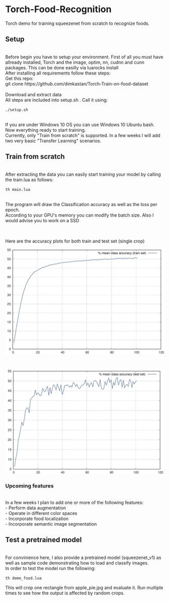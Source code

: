 # Torch-Food-Recognition
Torch demo for training squeezenet from scratch to recognize foods. 


## Setup 
 <br />
Before begin you have to setup your environment. First of all you must have allready installed, Torch and the image, optim, nn, cudnn and cunn packages. This can be done easilly via luarocks install <package_name>
 <br />
After installing all requirements follow these steps:
<br />
Get this repo:
<br />
    git clone https://github.com/dimkastan/Torch-Train-on-food-dataset
<br />
<br />
Download and extract data
<br />
All steps are included into setup.sh . Call it using:
<br />
 
    ./setup.sh
 
 <br />
If you are under Windows 10 OS you can use Windows 10 Ubuntu bash.
<br />
Now everything ready to start training. <br />
Currently, only "Train from scratch" is supported. In a few weeks I will add two very basic "Transfer Learning" scenarios.
<br />

## Train from scratch
<br />
After extracting the data you can easily start training your model by calling the train.lua as follows: <br />
 
    th main.lua
 
<br />
The program will draw the Classification accuracy as well as the loss per epoch.
<br />
According to your GPU's memory you can modify the batch size. Also I would advise you to work on a SSD <br />
<br />

<br />


Here are the accuracy plots for both train and test set (single crop) <br />
<p align="center">
  <img src="https://github.com/dimkastan/Torch-Train-on-food-dataset/blob/master/train_sqres_log.jpg" alt="Train Set">
</p>
 <br />
<p align="center">
  <img src="https://github.com/dimkastan/Torch-Train-on-food-dataset/blob/master/test_sqres_log.jpg" alt="Test Set">
</p>
 


### Upcoming features
<br />
In a few weeks I plan to add one or more of the following features:
<br />
- Perform data augmentation <br />
- Operate in different color spaces <br />
- Incorporate food localization <br />
- Incorporate semantic image segmentation <br />
 


## Test a pretrained model
<br />
For convinience here, I also provide a pretrained model (squeezenet_v1) as well as sample code demonstrating how to load and classify images.
<br />
In order to test the model run the following:
<br />

    th demo_food.lua

This will crop one rectangle from apple_pie.jpg and evaluate it. Run multiple times to see how the output is affected by random crops.

<br />








